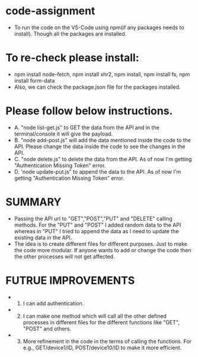 # code-assignment
 - To run the code on the VS-Code using npm(if any packages needs to install). Though all the packages are installed.
 
# To re-check please install:
 - npm install node-fetch, npm install xhr2, npm install, npm install fs, npm install form-data
 - Also, we can check the package.json file for the packages installed.
 
 # Please follow below instructions.
 - A. "node list-get.js" to GET the data from the API and in the terminal/console it will give the payload.
 - B. "node add-post.js" will add the data mentioned inside the code to the API. Please change the data inside the code to see the changes in the API.
 - C. "node delete.js" to delete the data from the API. As of now I'm getting "Authentication Missing Token" error.
 - D. 'node update-put.js" to append the data to the API.  As of now I'm getting "Authentication Missing Token" error.

# SUMMARY
 - Passing the API url to "GET","POST","PUT" and "DELETE" calling methods. For the "PUT" and "POST" I added random data to the API whereas in "PUT" I tried to append the data as I need to update the existing data in the API.
 - The idea is to create different files for different purposes. Just to make the code more modular. If anyone wants to add or change the code then the other processes will not get affected.

# FUTRUE IMPROVEMENTS

 - 1. I can add authentication.
 - 2. I can make one method which will call all the other defined processes in different files for the different functions like "GET", "POST" and others.
 - 3. More refinement in the code in the terms of calling the functions. For e.g., GET/device1/ID, POST/device10/ID to make it more efficient. 
